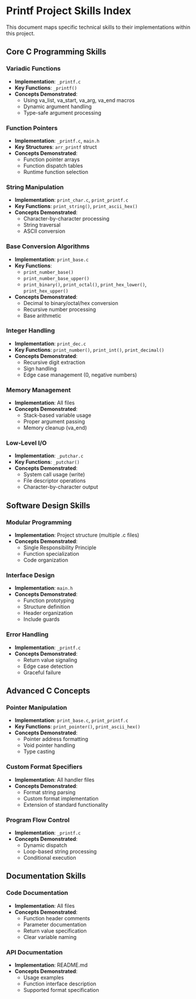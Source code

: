 # Printf Project Skills Index

This document maps specific technical skills to their implementations within this project.

## Core C Programming Skills

### Variadic Functions
- **Implementation**: `_printf.c`
- **Key Functions**: `_printf()`
- **Concepts Demonstrated**: 
  - Using va_list, va_start, va_arg, va_end macros
  - Dynamic argument handling
  - Type-safe argument processing

### Function Pointers
- **Implementation**: `_printf.c`, `main.h`
- **Key Structures**: `arr_printf` struct
- **Concepts Demonstrated**:
  - Function pointer arrays
  - Function dispatch tables
  - Runtime function selection

### String Manipulation
- **Implementation**: `print_char.c`, `print_printf.c`
- **Key Functions**: `print_string()`, `print_ascii_hex()`
- **Concepts Demonstrated**:
  - Character-by-character processing
  - String traversal
  - ASCII conversion

### Base Conversion Algorithms
- **Implementation**: `print_base.c`
- **Key Functions**: 
  - `print_number_base()`
  - `print_number_base_upper()`
  - `print_binary()`, `print_octal()`, `print_hex_lower()`, `print_hex_upper()`
- **Concepts Demonstrated**:
  - Decimal to binary/octal/hex conversion
  - Recursive number processing
  - Base arithmetic

### Integer Handling
- **Implementation**: `print_dec.c`
- **Key Functions**: `print_number()`, `print_int()`, `print_decimal()`
- **Concepts Demonstrated**:
  - Recursive digit extraction
  - Sign handling
  - Edge case management (0, negative numbers)

### Memory Management
- **Implementation**: All files
- **Concepts Demonstrated**:
  - Stack-based variable usage
  - Proper argument passing
  - Memory cleanup (va_end)

### Low-Level I/O
- **Implementation**: `_putchar.c`
- **Key Functions**: `_putchar()`
- **Concepts Demonstrated**:
  - System call usage (write)
  - File descriptor operations
  - Character-by-character output

## Software Design Skills

### Modular Programming
- **Implementation**: Project structure (multiple .c files)
- **Concepts Demonstrated**:
  - Single Responsibility Principle
  - Function specialization
  - Code organization

### Interface Design
- **Implementation**: `main.h`
- **Concepts Demonstrated**:
  - Function prototyping
  - Structure definition
  - Header organization
  - Include guards

### Error Handling
- **Implementation**: `_printf.c`
- **Concepts Demonstrated**:
  - Return value signaling
  - Edge case detection
  - Graceful failure

## Advanced C Concepts

### Pointer Manipulation
- **Implementation**: `print_base.c`, `print_printf.c`
- **Key Functions**: `print_pointer()`, `print_ascii_hex()`
- **Concepts Demonstrated**:
  - Pointer address formatting
  - Void pointer handling
  - Type casting

### Custom Format Specifiers
- **Implementation**: All handler files
- **Concepts Demonstrated**:
  - Format string parsing
  - Custom format implementation
  - Extension of standard functionality

### Program Flow Control
- **Implementation**: `_printf.c`
- **Concepts Demonstrated**:
  - Dynamic dispatch
  - Loop-based string processing
  - Conditional execution

## Documentation Skills

### Code Documentation
- **Implementation**: All files
- **Concepts Demonstrated**:
  - Function header comments
  - Parameter documentation
  - Return value specification
  - Clear variable naming

### API Documentation
- **Implementation**: README.md
- **Concepts Demonstrated**:
  - Usage examples
  - Function interface description
  - Supported format specification
